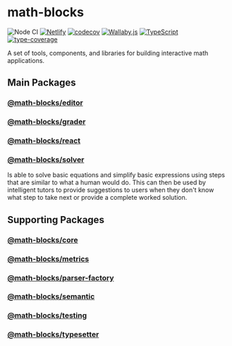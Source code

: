 # math-blocks

![Node CI](https://github.com/math-blocks/math-blocks/workflows/Node%20CI/badge.svg)
[![Netlify](https://img.shields.io/netlify/e7aa7c26-3f02-411d-91c8-96dea22b7e26)](https://app.netlify.com/sites/math-blocks/deploys)
[![codecov](https://codecov.io/gh/math-blocks/math-blocks/branch/master/graph/badge.svg)](https://codecov.io/gh/math-blocks/math-blocks)
[![Wallaby.js](https://img.shields.io/badge/wallaby.js-configured-green.svg)](https://wallabyjs.com)
[![TypeScript](https://camo.githubusercontent.com/d81d2d42b56e290c0d4d74eb425e19242f4f2d3d/68747470733a2f2f696d672e736869656c64732e696f2f6e706d2f74797065732f73637275622d6a732e737667)](http://www.typescriptlang.org/)
[![type-coverage](https://img.shields.io/badge/dynamic/json.svg?label=type-coverage&prefix=%E2%89%A5&suffix=%&query=$.typeCoverage.atLeast&uri=https%3A%2F%2Fraw.githubusercontent.com%2Fmath-blocks%2Fmath-blocks%2Fmaster%2Fpackage.json&1)](https://github.com/plantain-00/type-coverage)

A set of tools, components, and libraries for building interactive math applications.

## Main Packages

### [@math-blocks/editor](packages/editor/README.md)

### [@math-blocks/grader](packages/grader/README.md)

### [@math-blocks/react](packages/react/README.md)

### [@math-blocks/solver](packages/solver/README.md)

Is able to solve basic equations and simplify basic expressions using steps that
are similar to what a human would do.  This can then be used by intelligent tutors
to provide suggestions to users when they don't know what step to take next or
provide a complete worked solution.

## Supporting Packages

### [@math-blocks/core](package/core/README.md)

### [@math-blocks/metrics](packages/metrics/README.md)

### [@math-blocks/parser-factory](packages/parser-factory/README.md)

### [@math-blocks/semantic](packages/semantic/README.md)

### [@math-blocks/testing](packages/typesetter/README.md)

### [@math-blocks/typesetter](packages/typesetter/README.md)

